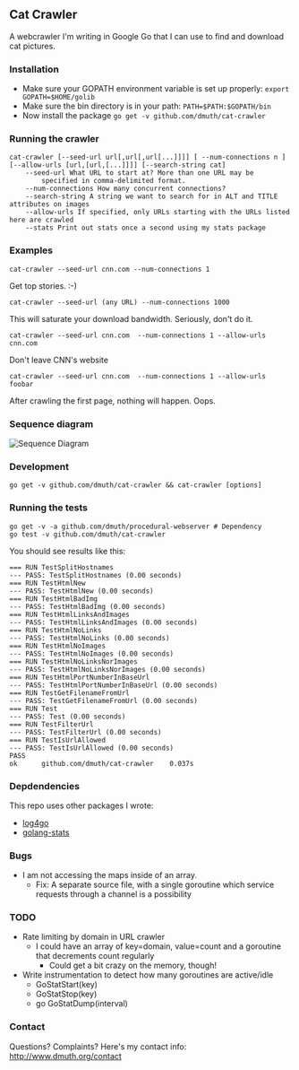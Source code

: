 ## Cat Crawler

A webcrawler I'm writing in Google Go that I can use to find and download cat pictures.

### Installation

- Make sure your GOPATH environment variable is set up properly:
   `export GOPATH=$HOME/golib`
- Make sure the bin directory is in your path:
   `PATH=$PATH:$GOPATH/bin`
- Now install the package
   `go get -v github.com/dmuth/cat-crawler`

### Running the crawler
    cat-crawler [--seed-url url[,url[,url[...]]]] [ --num-connections n ] [--allow-urls [url,[url,[...]]]] [--search-string cat]
        --seed-url What URL to start at? More than one URL may be 
            specified in comma-delimited format.
        --num-connections How many concurrent connections?
        --search-string A string we want to search for in ALT and TITLE attributes on images
        --allow-urls If specified, only URLs starting with the URLs listed here are crawled
        --stats Print out stats once a second using my stats package

### Examples
    cat-crawler --seed-url cnn.com --num-connections 1
Get top stories. :-)

    cat-crawler --seed-url (any URL) --num-connections 1000
This will saturate your download bandwidth. Seriously, don't do it.

    cat-crawler --seed-url cnn.com  --num-connections 1 --allow-urls cnn.com
Don't leave CNN's website

    cat-crawler --seed-url cnn.com  --num-connections 1 --allow-urls foobar
After crawling the first page, nothing will happen.  Oops.

### Sequence diagram

![Sequence Diagram](https://raw.github.com/dmuth/cat-crawler/master/docs/sequence-diagram.png "Sequence Diagram")


### Development

    go get -v github.com/dmuth/cat-crawler && cat-crawler [options]


### Running the tests

    go get -v -a github.com/dmuth/procedural-webserver # Dependency
    go test -v github.com/dmuth/cat-crawler

You should see results like this:

    === RUN TestSplitHostnames
    --- PASS: TestSplitHostnames (0.00 seconds)
    === RUN TestHtmlNew
    --- PASS: TestHtmlNew (0.00 seconds)
    === RUN TestHtmlBadImg
    --- PASS: TestHtmlBadImg (0.00 seconds)
    === RUN TestHtmlLinksAndImages
    --- PASS: TestHtmlLinksAndImages (0.00 seconds)
    === RUN TestHtmlNoLinks
    --- PASS: TestHtmlNoLinks (0.00 seconds)
    === RUN TestHtmlNoImages
    --- PASS: TestHtmlNoImages (0.00 seconds)
    === RUN TestHtmlNoLinksNorImages
    --- PASS: TestHtmlNoLinksNorImages (0.00 seconds)
    === RUN TestHtmlPortNumberInBaseUrl
    --- PASS: TestHtmlPortNumberInBaseUrl (0.00 seconds)
    === RUN TestGetFilenameFromUrl
    --- PASS: TestGetFilenameFromUrl (0.00 seconds)
    === RUN Test
    --- PASS: Test (0.00 seconds)
    === RUN TestFilterUrl
    --- PASS: TestFilterUrl (0.00 seconds)
    === RUN TestIsUrlAllowed
    --- PASS: TestIsUrlAllowed (0.00 seconds)
    PASS
    ok      github.com/dmuth/cat-crawler    0.037s


### Depdendencies

This repo uses other packages I wrote:
- [log4go](https://github.com/dmuth/google-go-log4go)
- [golang-stats](https://github.com/dmuth/golang-stats)


### Bugs

- I am not accessing the maps inside of an array.
    - Fix: A separate source file, with a single goroutine which service requests through a channel is a possibility


### TODO

- Rate limiting by domain in URL crawler
	- I could have an array of key=domain, value=count and a goroutine 
		that decrements count regularly
		- Could get a bit crazy on the memory, though!
- Write instrumentation to detect how many goroutines are active/idle
	- GoStatStart(key)
	- GoStatStop(key)
	- go GoStatDump(interval)


### Contact

Questions? Complaints? Here's my contact info: http://www.dmuth.org/contact



